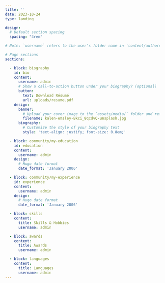 ```yaml
---
title: ''
date: 2023-10-24
type: landing

design:
  # Default section spacing
  spacing: "4rem"

# Note: `username` refers to the user's folder name in `content/authors/`

# Page sections
sections:

  - block: biography
    id: bio
    content:
      username: admin
      # Show a call-to-action button under your biography? (optional)
      button:
        text: Download Résumé
        url: uploads/resume.pdf
    design:
      banner:
        # Upload your cover image to the `assets/media/` folder and reference it here
        filename: kalen-emsley-Bkci_8qcdvQ-unsplash.jpg
      biography:
        # Customize the style of your biography text
        style: 'text-align: justify; font-size: 0.8em;'

  - block: community/my-education
    id: education
    content:
      username: admin
    design:
      # Hugo date format
      date_format: 'January 2006'

  - block: community/my-experience
    id: experience
    content:
      username: admin
    design:
      # Hugo date format
      date_format: 'January 2006'

  - block: skills
    content:
      title: Skills & Hobbies
      username: admin

  - block: awards
    content:
      title: Awards
      username: admin

  - block: languages
    content:
      title: Languages
      username: admin
---
```

